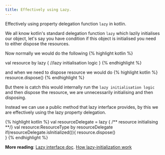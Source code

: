 ```yaml
---
title: Effectively using Lazy.
---
```

Effectively using property delegation function `lazy` in kotlin.

<!--more-->

We all know kotlin's standard delegation function `lazy` which lazily initialises our object, let's say you have condition if this object is initialised you need to either dispose the resources.

Now normally we would do the following
{% highlight kotlin %}

  val resource<T> by lazy<T> {
    //lazy initialisation logic
  }
{% endhighlight %}

and when we need to  dispose resource we would do
{% highlight kotlin %}
  resource.dispose()
{% endhighlight %}


But there is catch this would internally run the `lazy initialisation logic` and then dispose the resource, we are unnecessarily initialising and then disposing.

Instead we can use a public method that lazy interface provides, by this we are effectively using the lazy property delegation.

{% highlight kotlin %}
  val  resourceDelegate = lazy { /** resource initialising **/}
  val resource:ResourceType by resourceDelegate
  if(resourceDelegate.isInitialized()){
     resource.dispose()  
  }
{% endhighlight %}


**More reading**:
[Lazy interface doc](https://kotlinlang.org/api/latest/jvm/stdlib/kotlin/-lazy/).
[How lazy-initialization work](https://medium.com/til-kotlin/how-kotlins-delegated-properties-and-lazy-initialization-work-552cbad8be60)
